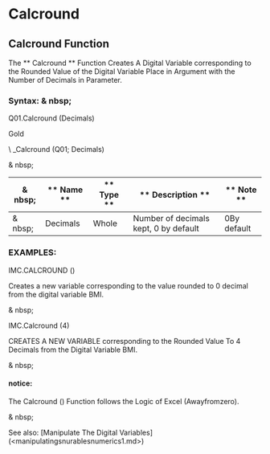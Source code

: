 # Calcround

## Calcround Function

The ** Calcround ** Function Creates A Digital Variable corresponding to the Rounded Value of the Digital Variable Place in Argument with the Number of Decimals in Parameter.

### Syntax: & nbsp;

Q01.Calcround (Decimals)

Gold

\ _Calcround (Q01; Decimals)

& nbsp;

|& nbsp;|** Name ** |** Type ** |** Description ** |** Note ** |
|--- |--- |--- |--- |--- |
|& nbsp;|Decimals |Whole |Number of decimals kept, 0 by default |&#48;By default |

### EXAMPLES:

IMC.CALCROUND ()

Creates a new variable corresponding to the value rounded to 0 decimal from the digital variable BMI.

& nbsp;

IMC.Calcround (4)

CREATES A NEW VARIABLE corresponding to the Rounded Value To 4 Decimals from the Digital Variable BMI.

& nbsp;

#### notice:

The Calcround () Function follows the Logic of Excel (Awayfromzero).

& nbsp;

See also: [Manipulate The Digital Variables] (<manipulatingsnurablesnumerics1.md>)